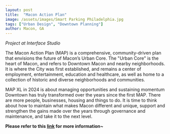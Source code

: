 ```yaml
---
layout: post
title:  "Macon Action Plan"
image: /assets/images/Smart Parking Philadelphia.jpg
tags: ["Urban Design", "Downtown Planning"]
author: Macon, GA
---
```


*Project at Interface Studio*

The Macon Action Plan (MAP) is a comprehensive, community-driven plan that envisions the future of Macon’s Urban Core. The "Urban Core" is the heart of Macon, and refers to Downtown Macon and nearby neighborhoods. It is where the City was first established, and remains a center of employment, entertainment, education and healthcare, as well as home to a collection of historic and diverse neighborhoods and communities. 

MAP XL in 2024 is about managing opportunities and sustaining momentum Downtown has truly transformed over the years since the first MAP. There are more people, businesses, housing and things to do. It is time to think about how to maintain what makes Macon different and unique, support and strengthen the gains made over the years through governance and maintenance, and take it to the next level. 

**Please refer to this [link](https://www.maconbibb.us/mapxlrevealed/) for more information~**

